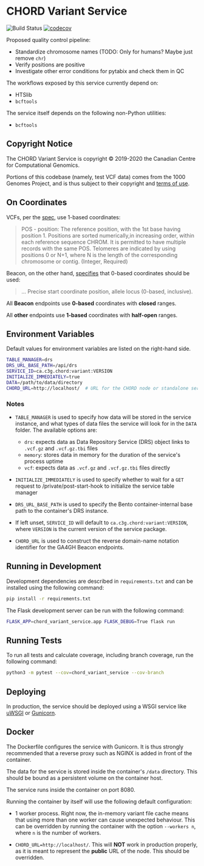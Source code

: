 # CHORD Variant Service

![Build Status](https://api.travis-ci.com/c3g/chord_variant_service.svg?branch=master)
[![codecov](https://codecov.io/gh/c3g/chord_variant_service/branch/master/graph/badge.svg)](https://codecov.io/gh/c3g/chord_variant_service)

Proposed quality control pipeline:

* Standardize chromosome names (TODO: Only for humans? Maybe just remove `chr`)
* Verify positions are positive
* Investigate other error conditions for pytabix and check them in QC

The workflows exposed by this service currently depend on:

* HTSlib
* `bcftools`

The service itself depends on the following non-Python utilities:

* `bcftools`


## Copyright Notice

The CHORD Variant Service is copyright &copy; 2019-2020 the Canadian Centre for
Computational Genomics.

Portions of this codebase (namely, test VCF data) comes from the 1000 Genomes
Project, and is thus subject to their copyright and 
[terms of use](https://www.internationalgenome.org/IGSR_disclaimer).


## On Coordinates

VCFs, per the [spec](https://samtools.github.io/hts-specs/VCFv4.2.pdf), use
1-based coordinates:

> POS - position:  The reference position, with the 1st base having position 1.
> Positions are sorted numerically,in increasing order, within each reference
> sequence CHROM. It is permitted to have multiple records with the same POS.
> Telomeres are indicated by using positions 0 or N+1, where N is the length of
> the corresponding chromosome or contig.  (Integer, Required)

Beacon, on the other hand,
[specifies](https://github.com/ga4gh-beacon/specification/blob/v1.0.1/beacon.yaml#L41)
that 0-based coordinates should be used:

> ... Precise start coordinate position, allele locus (0-based, inclusive).

All **Beacon** endpoints use **0-based** coordinates with **closed** ranges.

All **other** endpoints use **1-based** coordinates with **half-open** ranges.


## Environment Variables

Default values for environment variables are listed on the right-hand side.

```bash
TABLE_MANAGER=drs
DRS_URL_BASE_PATH=/api/drs
SERVICE_ID=ca.c3g.chord:variant:VERSION
INITIALIZE_IMMEDIATELY=true
DATA=/path/to/data/directory
CHORD_URL=http://localhost/  # URL for the CHORD node or standalone service
```

### Notes

  * `TABLE_MANAGER` is used to specify how data will be stored in the service
    instance, and what types of data files the service will look for in the
    `DATA` folder. The available options are:
       * `drs`: expects data as Data Repository Service (DRS) object links to
         `.vcf.gz` and `.vcf.gz.tbi` files
       * `memory`: stores data in memory for the duration of the service's
         process uptime
       * `vcf`: expects data as `.vcf.gz` and `.vcf.gz.tbi` files directly
       
  * `INITIALIZE_IMMEDIATELY` is used to specify whether to wait for a `GET` 
    request to /private/post-start-hook to initialize the service table manager
    
  * `DRS_URL_BASE_PATH` is used to specify the Bento container-internal base
    path to the container's DRS instance.

  * If left unset, `SERVICE_ID` will default to `ca.c3g.chord:variant:VERSION`,
    where `VERSION` is the current version of the service package.

  * `CHORD_URL` is used to construct the reverse domain-name notation identifier
    for the GA4GH Beacon endpoints.


## Running in Development

Development dependencies are described in `requirements.txt` and can be
installed using the following command:

```bash
pip install -r requirements.txt
```

The Flask development server can be run with the following command:

```bash
FLASK_APP=chord_variant_service.app FLASK_DEBUG=True flask run
```


## Running Tests

To run all tests and calculate coverage, including branch coverage, run the
following command:

```bash
python3 -m pytest --cov=chord_variant_service --cov-branch
```


## Deploying

In production, the service should be deployed using a WSGI service like
[uWSGI](https://uwsgi-docs.readthedocs.io/en/latest/) or
[Gunicorn](https://gunicorn.org/).


## Docker

The Dockerfile configures the service with Gunicorn. It is thus strongly
recommended that a reverse proxy such as NGINX is added in front of the
container.

The data for the service is stored inside the container's `/data` directory.
This should be bound as a persistent volume on the container host.

The service runs inside the container on port 8080.

Running the container by itself will use the following default configuration:

  * 1 worker process. Right now, the in-memory variant file cache means that
    using more than one worker can cause unexpected behaviour. This can be
    overridden by running the container with the option `--workers n`, where
    `n` is the number of workers.

  * `CHORD_URL=http://localhost/`. This will **NOT** work in production
    properly, as it is meant to represent the **public** URL of the node. This
    should be overridden.
